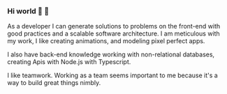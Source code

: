 ### Hi world 👋 🦄

As a developer I can generate solutions to problems on the front-end with good practices and a scalable software architecture. I am meticulous with my work, I like creating animations, and modeling pixel perfect apps.

I also have back-end knowledge working with non-relational databases, creating Apis with Node.js with Typescript. 

I like teamwork. Working as a team seems important to me because it's a way to build great things nimbly.

<!--
**alexrobaina/alexrobaina** is a ✨ _special_ ✨ repository because its `README.md` (this file) appears on your GitHub profile.

Here are some ideas to get you started:

- 🔭 I’m currently working on ...
- 🌱 I’m currently learning ...
- 👯 I’m looking to collaborate on ...
- 🤔 I’m looking for help with ...
- 💬 Ask me about ...
- 📫 How to reach me: ...
- 😄 Pronouns: ...
- ⚡ Fun fact: ...
-->
